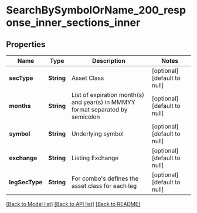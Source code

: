 # SearchBySymbolOrName_200_response_inner_sections_inner
## Properties

| Name | Type | Description | Notes |
|------------ | ------------- | ------------- | -------------|
| **secType** | **String** | Asset Class | [optional] [default to null] |
| **months** | **String** | List of expiration month(s) and year(s) in MMMYY format separated by semicolon | [optional] [default to null] |
| **symbol** | **String** | Underlying symbol | [optional] [default to null] |
| **exchange** | **String** | Listing Exchange | [optional] [default to null] |
| **legSecType** | **String** | For combo&#39;s defines the asset class for each leg | [optional] [default to null] |

[[Back to Model list]](../README.md#documentation-for-models) [[Back to API list]](../README.md#documentation-for-api-endpoints) [[Back to README]](../README.md)

